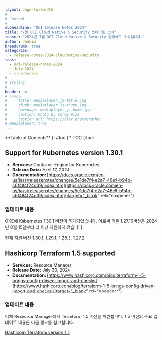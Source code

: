 ```yaml
---
layout: page-fullwidth
#
# Content
#
subheadline: "OCI Release Notes 2024"
title: "7월 OCI Cloud Native & Security 업데이트 소식"
teaser: "2024년 7월 OCI Cloud Native & Security 업데이트 소식입니다."
author: dankim
breadcrumb: true
categories:
  - release-notes-2024-cloudnative-security
tags:
  - oci-release-notes-2024
  - July-2024
  - cloudnative
#
# Styling
#
header: no
# image:
#     title: mediaplayer_js-title.jpg
#     thumb: mediaplayer_js-thumb.jpg
#     homepage: mediaplayer_js-home.jpg
#     caption: Photo by Corey Blaz
#     caption_url: https://blaz.photography/
# mediaplayer: true
---
```


<div class="panel radius" markdown="1">
**Table of Contents**
{: #toc }
*  TOC
{:toc}
</div>

## Support for Kubernetes version 1.30.1
* **Services:** Container Engine for Kubernetes
* **Release Date:** April 17, 2024
* **Documentation:** [https://docs.oracle.com/en-us/iaas/releasenotes/changes/5e1de7f4-e2a7-46e9-b94b-c6f494f24d39/index.htm](https://docs.oracle.com/en-us/iaas/releasenotes/changes/5e1de7f4-e2a7-46e9-b94b-c6f494f24d39/index.htm){:target="_blank" rel="noopener"}

### 업데이트 내용
OKE에 Kubernetes 1.30.1 버전이 추가되었습니다. 이로써 기존 1.27.10버전은 2024년 8월 15일부터 더 이상 지원하지 않습니다.

현재 지원 버전 1.30.1, 1.29.1, 1.28.2, 1.27.2

## Hashicorp Terraform 1.5 supported
* **Services:** Resource Manager
* **Release Date:** July 30, 2024
* **Documentation:** [https://www.hashicorp.com/blog/terraform-1-5-brings-config-driven-import-and-checks](https://www.hashicorp.com/blog/terraform-1-5-brings-config-driven-import-and-checks){:target="_blank" rel="noopener"}

### 업데이트 내용
이제 Resource Manager에서 Terraform 1.5 버전을 지원합니다. 1.5 버전의 주요 업데이트 내용은 다음 링크를 참고합니다.

[Hashicorp Terraform version 1.5](https://www.hashicorp.com/blog/terraform-1-5-brings-config-driven-import-and-checks)